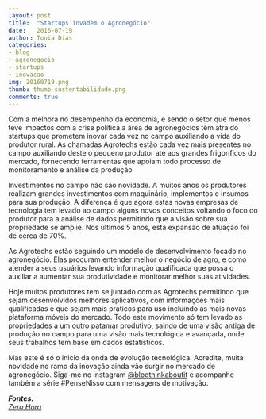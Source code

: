 ```yaml
---
layout: post
title:  "Startups invadem o Agronegócio"
date:   2016-07-19
author: Tonia Dias
categories: 
- blog
- agronegocio
- startups
- inovacao
img: 20160719.png
thumb: thumb-sustentabilidade.png
comments: true
---
```


Com a melhora no desempenho da economia, e sendo o setor que menos teve impactos com a crise política a área de agronegócios têm atraído startups que prometem inovar cada vez no campo auxiliando a vida do produtor rural. As chamadas Agrotechs estão cada vez mais presentes no campo auxiliando deste o pequeno produtor até aos grandes frigoríficos do mercado, fornecendo ferramentas que apoiam todo processo de monitoramento e análise da produção<!--more-->

Investimentos no campo não são novidade. A muitos anos os produtores realizam grandes investimentos com maquinário, implementos e insumos para sua produção. A diferença é que agora estas novas empresas de tecnologia tem levado ao campo alguns novos conceitos voltando o foco do produtor para a análise de dados permitindo que a visão sobre sua propriedade se amplie. Nos últimos 5 anos, esta expansão de atuação foi de cerca de 70%.

As Agrotechs estão seguindo um modelo de desenvolvimento focado no agronegócio. Elas procuram entender melhor o negócio de agro, e como atender a seus usuários levando informação qualificada que possa o auxiliar a aumentar sua produtividade e monitorar melhor suas atividades.

Hoje muitos produtores tem se juntado com as Agrotechs permitindo que sejam desenvolvidos melhores aplicativos, com informações mais qualificadas e que sejam mais práticos para uso incluindo as mais novas plataforma móveis do mercado. Todo este movimento só tem levado as propriedades a um outro patamar produtivo, saindo de uma visão antiga de produção no campo para uma visão mais tecnológica e avançada, onde seus trabalhos tem base em dados estatísticos.

Mas este é só o inicio da onda de evolução tecnológica. Acredite, muita novidade no ramo da inovação ainda vão surgir no mercado de agronegócio. Siga-me no instagram <a href="https://www.instagram.com/blogthinkaboutit/">@blogthinkaboutit</a> e acompanhe também a série #PenseNisso com mensagens de motivação.


<i>
	<b>Fontes: </b><br/>
	<a href="http://zh.clicrbs.com.br/rs/noticias/campo-e-lavoura/noticia/2016/07/startups-invadem-o-agronegocio-6543178.html">Zero Hora</a><br/>
</i>